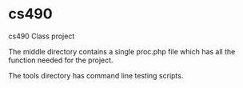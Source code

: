 # cs490
cs490 Class project

The middle directory contains a single proc.php file which has all the function
needed for the project.

The tools directory has command line testing scripts.